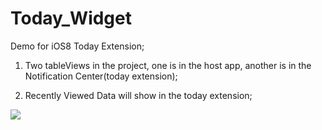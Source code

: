 Today_Widget
============

Demo for iOS8 Today Extension;

1) Two tableViews in the project, one is in the host app, another is in the Notification Center(today extension);

2) Recently Viewed Data will show in the today extension;


![](https://raw.githubusercontent.com/liu044100/Today_Widget/master/demo.gif)
